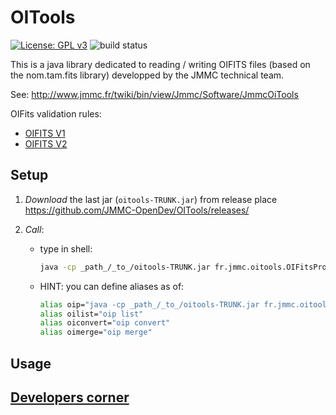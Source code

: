 # OITools

[![License: GPL v3](https://img.shields.io/badge/License-GPLv3-blue.svg)](LICENSE)  <img src="https://travis-ci.org/JMMC-OpenDev/OITools.svg" alt="build status"/>

This is a java library dedicated to reading / writing OIFITS files (based on the nom.tam.fits library) developped by the JMMC technical team.

See:
<http://www.jmmc.fr/twiki/bin/view/Jmmc/Software/JmmcOiTools>

OIFits validation rules:

* [OIFITS V1](http://htmlpreview.github.io/?https://github.com/JMMC-OpenDev/OITools/blob/master/rules/DataModelV1_output.html)
* [OIFITS V2](http://htmlpreview.github.io/?https://github.com/JMMC-OpenDev/OITools/blob/master/rules/DataModelV2_output.html)

## Setup

1. _Download_ the last jar (`oitools-TRUNK.jar`) from release place <https://github.com/JMMC-OpenDev/OITools/releases/>

1. _Call_:
    * type in shell:

        ```bash
        java -cp _path_/_to_/oitools-TRUNK.jar fr.jmmc.oitools.OIFitsProcessor <parameters>
        ```

    * HINT: you can define aliases as of:

        ```bash
        alias oip="java -cp _path_/_to_/oitools-TRUNK.jar fr.jmmc.oitools.OIFitsProcessor"
        alias oilist="oip list"
        alias oiconvert="oip convert"
        alias oimerge="oip merge"
        ```

## Usage

## [Developers corner](doc/DevelopersCorner.md)
